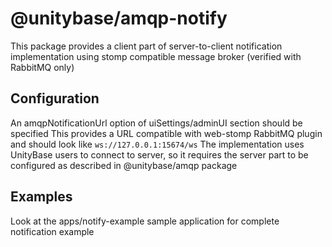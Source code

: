# @unitybase/amqp-notify

This package provides a client part of server-to-client notification implementation using stomp compatible message broker (verified with RabbitMQ only)

## Configuration

An amqpNotificationUrl option of uiSettings/adminUI section should be specified
This provides a URL compatible with web-stomp RabbitMQ plugin and should look like ```ws://127.0.0.1:15674/ws```
The implementation uses UnityBase users to connect to server, so it requires the server part to be configured as described in @unitybase/amqp package

## Examples

Look at the apps/notify-example sample application for complete notification example